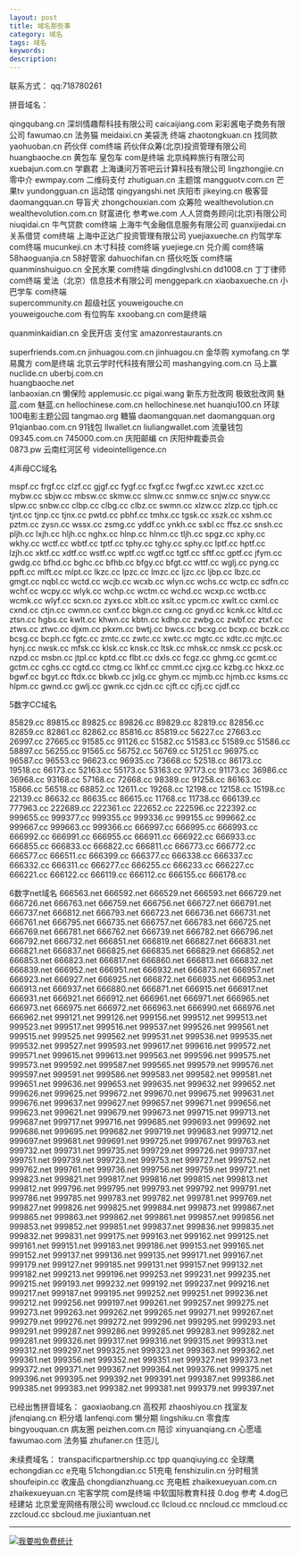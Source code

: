 ```yaml
---
layout: post
title: 域名那些事
category: 域名
tags: 域名
keywords: 
description:
---
```


联系方式：  qq:718780261

拼音域名：

qingqubang.cn        深圳情趣帮科技有限公司
caicaijiang.com      彩彩酱电子商务有限公司
fawumao.cn          法务猫
meidaixi.cn         美袋洗    终端
zhaotongkuan.cn     找同款
yaohuoban.cn        药伙伴    com终端   药伙伴众筹(北京)投资管理有限公司
huangbaoche.cn      黄包车 皇包车 com是终端   北京纯粹旅行有限公司
xuebajun.com.cn     学霸君   上海谦问万答吧云计算科技有限公司
lingzhongjie.cn     零中介
ewmpay.com          二维码支付
zhutiguan.cn        主题馆
mangguotv.com.cn   芒果tv
yundongguan.cn     运动馆
qingyangshi.net    庆阳市
jikeying.cn        极客营
daomangquan.cn     导盲犬
zhongchouxian.com   众筹险
wealthevolution.cn
wealthevolution.com.cn  财富进化 参考we.com   人人贷商务顾问(北京)有限公司
niuqidai.cn         牛气贷款   com终端   上海牛气金融信息服务有限公司
guanxijiedai.cn     关系借贷   com终端   上海中正达广投资管理有限公司
yuejiaxueche.cn     约驾学车   com终端
mucunkeji.cn        木寸科技   com终端
yuejiege.cn         兑介阁     com终端  
58haoguanjia.cn     58好管家
dahuochifan.cn      搭伙吃饭   com终端
quanminshuiguo.cn   全民水果   com终端
dingdinglvshi.cn
dd1008.cn           丁丁律师   com终端  爱法（北京）信息技术有限公司
menggepark.cn
xiaobaxueche.cn     小巴学车   com终端  
supercommunity.cn   超级社区
youweigouche.cn  
youweigouche.com    有位购车
xxoobang.cn         com是终端

quanminkaidian.cn   全民开店   支付宝
amazonrestaurants.cn  

superfriends.com.cn
jinhuagou.com.cn
jinhuagou.cn        金华购
xymofang.cn         学易魔方 com是终端   北京云学时代科技有限公司
mashangying.com.cn  马上赢
nuclide.cn
uberbj.com.cn   
huangbaoche.net  
lanbaoxian.cn       懒保险
applemusic.cc
pigai.wang          新东方批改网 极致批改网
魅蓝.com
魅蓝.cn
hellochinese.com.cn
hellochinese.net
huanqiu100.cn      环球100电影主题公园 
tangmao.org        糖猫
daomangquan.net
daomangquan.org
91qianbao.com.cn   91钱包
llwallet.cn
liuliangwallet.com  流量钱包
09345.com.cn
745000.com.cn  庆阳邮编  cn 庆阳仲裁委员会  
0873.pw   云南红河区号
videointelligence.cn   

4声母CC域名

mspf.cc
frgf.cc
clzf.cc
gjgf.cc
fygf.cc
fxgf.cc
fwgf.cc
xzwt.cc
xzct.cc
mybw.cc
sbjw.cc
mbsw.cc
skmw.cc
slmw.cc
snmw.cc
snjw.cc
snyw.cc
slpw.cc
snbw.cc
clbp.cc
clbg.cc
clbz.cc
swmn.cc
xlzw.cc
zlzp.cc
tjph.cc
tjnt.cc
tjnp.cc
tjnx.cc
pwtd.cc
pbhf.cc
tmhx.cc
tgsk.cc
xszk.cc
xshm.cc
pztm.cc
zysn.cc
wssx.cc
zsmg.cc
yddf.cc
ynkh.cc
sxbl.cc
ffsz.cc
snsh.cc
pljh.cc
lxjh.cc
hljh.cc
nghx.cc
hlnp.cc
hlnm.cc
tljh.cc
spgz.cc
xphy.cc
wkhy.cc
wctf.cc
wbtf.cc
tptf.cc
tphy.cc
tghy.cc
sphy.cc
lptf.cc
hptf.cc
lzjh.cc
xktf.cc
xdtf.cc
wstf.cc
wptf.cc
wgtf.cc
tgtf.cc
sftf.cc
gptf.cc
jfym.cc
gwdg.cc
bfhd.cc
bghc.cc
bfhb.cc
bfgy.cc
bfgt.cc
wttf.cc
wglj.cc
pyng.cc
ppft.cc
mlft.cc
mlpt.cc
lkzc.cc
lpzc.cc
lmzc.cc
ljzc.cc
ljbp.cc
lbzc.cc
gmgt.cc
nqbl.cc
wctd.cc
wcjb.cc
wcxb.cc
wlyn.cc
wchs.cc
wctp.cc
sdfn.cc
wchf.cc
wcpy.cc
wlyk.cc
wchp.cc
wctm.cc
wchd.cc
wcxp.cc
wctb.cc
wcmk.cc
wlyf.cc
scxn.cc
zyxs.cc
xblt.cc
xslt.cc
ypcm.cc
xwlt.cc
cxml.cc
cxnd.cc
ctjn.cc
cwmn.cc
cxnf.cc
bkgn.cc
cxng.cc
gnyd.cc
kcnk.cc
kltd.cc
ztsn.cc
hgbs.cc
kwlt.cc
khwn.cc
kbtn.cc
kdhp.cc
zwbg.cc
zwbf.cc
ztxf.cc
ztws.cc
ztwc.cc
djxm.cc
pkxm.cc
bwtj.cc
bwcs.cc
bcxg.cc
bcxp.cc
bczk.cc
bcsg.cc
bcph.cc
fgtc.cc
zmtc.cc
zwtc.cc
xwtc.cc
mgtc.cc
xdtc.cc
mjtc.cc
hynj.cc
nwsk.cc
mfsk.cc
klsk.cc
knsk.cc
ltsk.cc
mhsk.cc
nmsk.cc
pcsk.cc
nzpd.cc
msbn.cc
jtpl.cc
kptd.cc
flbt.cc
dxls.cc
fcgz.cc
ghmg.cc
gcmt.cc
gctm.cc
cghs.cc
cgtd.cc
ctmg.cc
lkhf.cc
cmmt.cc
cjxg.cc
kzbg.cc
hkxz.cc
bgwf.cc
bgyt.cc
ftdx.cc
bkwb.cc
jxlg.cc
ghym.cc
mjmb.cc
hjmb.cc
ksms.cc
hlpm.cc
gwnd.cc
gwlj.cc
gwnk.cc
cjdn.cc
cjft.cc
cjfj.cc
cjdf.cc

5数字CC域名

85829.cc
89815.cc
89825.cc
89826.cc
89829.cc
82819.cc
82856.cc
82859.cc
82861.cc
82862.cc
85816.cc
85819.cc
56227.cc
27663.cc
26997.cc
27665.cc
91585.cc
91126.cc
51582.cc
51583.cc
51589.cc
51586.cc
58897.cc
56255.cc
91565.cc
56752.cc
56769.cc
51251.cc
96975.cc
96587.cc
96553.cc
96623.cc
96935.cc
73668.cc
52518.cc
86173.cc
19518.cc
66173.cc
52163.cc
55173.cc
53163.cc
97173.cc
91173.cc
36986.cc
36968.cc
93168.cc
57168.cc
72668.cc
98389.cc
91258.cc
86163.cc
15866.cc
56518.cc
68852.cc
12611.cc
19268.cc
12198.cc
12158.cc
15198.cc
22139.cc
86632.cc
86635.cc
86615.cc
11768.cc
11738.cc
666139.cc
777963.cc
222689.cc
222361.cc
222652.cc
222596.cc
222392.cc
999655.cc
999377.cc
999355.cc
999336.cc
999155.cc
999662.cc
999667.cc
999663.cc
999366.cc
666997.cc
666995.cc
666993.cc
666992.cc
666991.cc
666955.cc
666911.cc
666922.cc
666933.cc
666855.cc
666833.cc
666822.cc
666811.cc
666773.cc
666772.cc
666577.cc
666511.cc
666399.cc
666377.cc
666338.cc
666337.cc
666332.cc
666311.cc
666277.cc
666255.cc
666233.cc
666227.cc
666221.cc
666122.cc
666119.cc
666112.cc
666155.cc
666178.cc


6数字net域名
666563.net
666592.net
666529.net
666593.net
666729.net
666726.net
666763.net
666759.net
666756.net
666727.net
666791.net
666737.net
666812.net
666793.net
666723.net
666736.net
666731.net
666761.net
666795.net
666735.net
666757.net
666783.net
666725.net
666769.net
666781.net
666762.net
666739.net
666782.net
666796.net
666792.net
666732.net
666851.net
666819.net
666827.net
666831.net
666821.net
666837.net
666825.net
666835.net
666829.net
666852.net
666853.net
666823.net
666817.net
666860.net
666813.net
666832.net
666839.net
666952.net
666951.net
666932.net
666873.net
666957.net
666923.net
666927.net
666925.net
666872.net
666935.net
666953.net
666913.net
666937.net
666880.net
666871.net
666915.net
666917.net
666931.net
666921.net
666912.net
666961.net
666971.net
666965.net
666973.net
666975.net
666972.net
666963.net
666990.net
666976.net
666962.net
999121.net
999126.net
999156.net
999512.net
999513.net
999523.net
999517.net
999516.net
999537.net
999526.net
999561.net
999515.net
999525.net
999562.net
999531.net
999536.net
999535.net
999532.net
999527.net
999593.net
999617.net
999616.net
999572.net
999571.net
999615.net
999613.net
999563.net
999596.net
999575.net
999573.net
999592.net
999587.net
999565.net
999579.net
999576.net
999597.net
999591.net
999586.net
999583.net
999582.net
999581.net
999651.net
999636.net
999653.net
999635.net
999632.net
999652.net
999626.net
999625.net
999672.net
999670.net
999675.net
999631.net
999676.net
999637.net
999627.net
999657.net
999671.net
999656.net
999623.net
999621.net
999679.net
999673.net
999715.net
999713.net
999687.net
999717.net
999716.net
999685.net
999693.net
999692.net
999686.net
999695.net
999682.net
999719.net
999683.net
999712.net
999697.net
999681.net
999691.net
999725.net
999767.net
999763.net
999732.net
999731.net
999735.net
999729.net
999726.net
999737.net
999751.net
999739.net
999723.net
999753.net
999727.net
999752.net
999762.net
999761.net
999736.net
999756.net
999759.net
999721.net
999823.net
999821.net
999817.net
999816.net
999815.net
999813.net
999812.net
999796.net
999795.net
999793.net
999792.net
999791.net
999786.net
999785.net
999783.net
999782.net
999781.net
999769.net
999827.net
999826.net
999825.net
999884.net
999873.net
999867.net
999865.net
999863.net
999862.net
999861.net
999857.net
999856.net
999853.net
999852.net
999851.net
999837.net
999836.net
999835.net
999832.net
999831.net
999175.net
999163.net
999162.net
999125.net
999161.net
999151.net
999183.net
999186.net
999153.net
999165.net
999152.net
999137.net
999136.net
999135.net
999171.net
999167.net
999179.net
999127.net
999185.net
999131.net
999157.net
999132.net
999182.net
999213.net
999196.net
999253.net
999231.net
999235.net
999215.net
999193.net
999232.net
999192.net
999237.net
999216.net
999217.net
999187.net
999195.net
999252.net
999251.net
999236.net
999212.net
999256.net
999197.net
999261.net
999257.net
999275.net
999273.net
999263.net
999262.net
999265.net
999271.net
999267.net
999279.net
999276.net
999272.net
999296.net
999295.net
999293.net
999291.net
999287.net
999286.net
999285.net
999283.net
999282.net
999281.net
999326.net
999317.net
999316.net
999315.net
999313.net
999312.net
999297.net
999325.net
999323.net
999363.net
999362.net
999361.net
999356.net
999352.net
999351.net
999327.net
999373.net
999372.net
999371.net
999367.net
999364.net
999376.net
999375.net
999396.net
999395.net
999392.net
999391.net
999387.net
999386.net
999385.net
999383.net
999382.net
999381.net
999379.net
999397.net

已经出售拼音域名：
gaoxiaobang.cn  高校邦 
zhaoshiyou.cn   找室友 
jifenqiang.cn   积分墙 
lanfenqi.com    懒分期 
lingshiku.cn    零食库  
bingyouquan.cn     病友圈
peizhen.com.cn     陪诊 
xinyuanqiang.cn    心愿墙
fawumao.com     法务猫
zhufaner.cn   住范儿

未续费域名：
transpacificpartnership.cc   tpp
quanqiuying.cc     全球鹰
echongdian.cc      e充电
51chongdian.cc     51充电
fenshizulin.cn     分时租赁
shoufeipin.cc      收废品
chongdianzhuang.cc 充电桩
zhaikexueyuan.com.cn
zhaikexueyuan.cn   宅客学院  com是终端     中软国际教育科技
0.dog    参考       4.dog已经建站    北京爱宠网络有限公司
wwcloud.cc
llcloud.cc
nncloud.cc
mmcloud.cc
zzcloud.cc
sbcloud.me
jiuxiantuan.net 


---

<script language="javascript" type="text/javascript" src="//js.users.51.la/19176892.js"></script>
<noscript><a href="//www.51.la/?19176892" target="_blank"><img alt="&#x6211;&#x8981;&#x5566;&#x514D;&#x8D39;&#x7EDF;&#x8BA1;" src="//img.users.51.la/19176892.asp" style="border:none" /></a></noscript>
